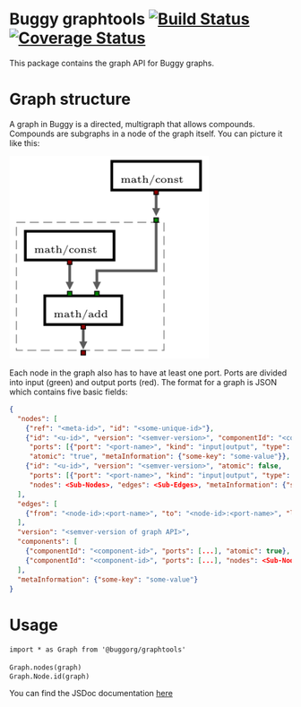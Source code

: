 # Buggy graphtools [![Build Status](https://travis-ci.org/BuggyOrg/graphtools.svg?branch=master)](https://travis-ci.org/BuggyOrg/graphtools) [![Coverage Status](https://coveralls.io/repos/github/BuggyOrg/graphtools/badge.svg?branch=master)](https://coveralls.io/github/BuggyOrg/graphtools?branch=master)

This package contains the graph API for Buggy graphs.

# Graph structure

A graph in Buggy is a directed, multigraph that allows compounds. Compounds are
subgraphs in a node of the graph itself. You can picture it like this:

![A compound node that contains another graph.](doc/compound.png)

Each node in the graph also has to have at least one port. Ports
are divided into input (green) and output ports (red). The format
for a graph is JSON which contains five basic fields:

```json
{
  "nodes": [
    {"ref": "<meta-id>", "id": "<some-unique-id>"},
    {"id": "<u-id>", "version": "<semver-version>", "componentId": "<component-id>",
     "ports": [{"port": "<port-name>", "kind": "input|output", "type": "number"}],
     "atomic": "true", "metaInformation": {"some-key": "some-value"}},
    {"id": "<u-id>", "version": "<semver-version>", "atomic": false,
     "ports": [{"port": "<port-name>", "kind": "input|output", "type": "number"}],
     "nodes": <Sub-Nodes>, "edges": <Sub-Edges>, "metaInformation": {"some-key": "some-value"}},
  ],
  "edges": [
    {"from": "<node-id>:<port-name>", "to": "<node-id>:<port-name>", "layer": "dataflow"}
  ],
  "version": "<semver-version of graph API>",
  "components": [
    {"componentId": "<component-id>", "ports": [...], "atomic": true},
    {"componentId": "<component-id>", "ports": [...], "nodes": <Sub-Nodes>, "edges": <Sub-Edges>}
  ],
  "metaInformation": {"some-key": "some-value"}
}
```

# Usage

```
import * as Graph from '@buggorg/graphtools'

Graph.nodes(graph)
Graph.Node.id(graph)
```

You can find the JSDoc documentation [here](https://buggyorg.github.io/graphtools/index.html)
